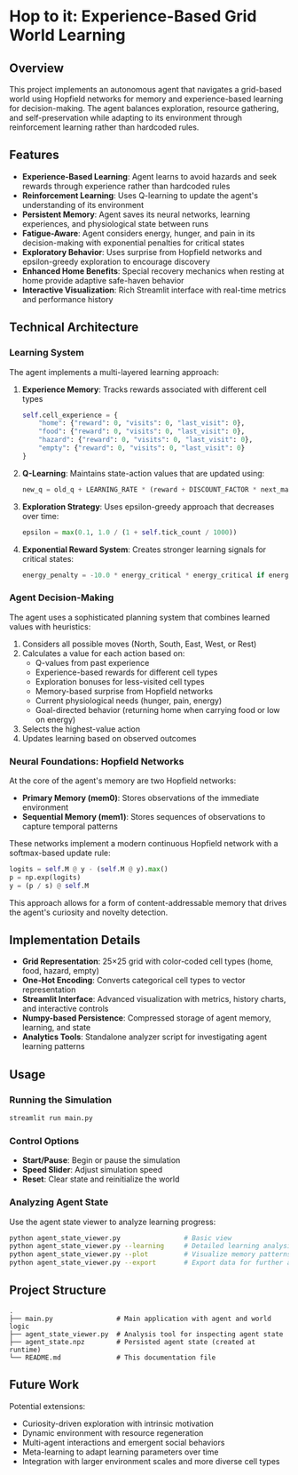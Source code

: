 # Hop to it: Experience-Based Grid World Learning

## Overview

This project implements an autonomous agent that navigates a grid-based world using Hopfield networks for memory and experience-based learning for decision-making. The agent balances exploration, resource gathering, and self-preservation while adapting to its environment through reinforcement learning rather than hardcoded rules.

## Features

- **Experience-Based Learning**: Agent learns to avoid hazards and seek rewards through experience rather than hardcoded rules
- **Reinforcement Learning**: Uses Q-learning to update the agent's understanding of its environment
- **Persistent Memory**: Agent saves its neural networks, learning experiences, and physiological state between runs
- **Fatigue-Aware**: Agent considers energy, hunger, and pain in its decision-making with exponential penalties for critical states
- **Exploratory Behavior**: Uses surprise from Hopfield networks and epsilon-greedy exploration to encourage discovery
- **Enhanced Home Benefits**: Special recovery mechanics when resting at home provide adaptive safe-haven behavior
- **Interactive Visualization**: Rich Streamlit interface with real-time metrics and performance history

## Technical Architecture

### Learning System

The agent implements a multi-layered learning approach:

1. **Experience Memory**: Tracks rewards associated with different cell types
   ```python
   self.cell_experience = {
       "home": {"reward": 0, "visits": 0, "last_visit": 0},
       "food": {"reward": 0, "visits": 0, "last_visit": 0},
       "hazard": {"reward": 0, "visits": 0, "last_visit": 0},
       "empty": {"reward": 0, "visits": 0, "last_visit": 0}
   }
   ```

2. **Q-Learning**: Maintains state-action values that are updated using:
   ```python
   new_q = old_q + LEARNING_RATE * (reward + DISCOUNT_FACTOR * next_max_q - old_q)
   ```

3. **Exploration Strategy**: Uses epsilon-greedy approach that decreases over time:
   ```python
   epsilon = max(0.1, 1.0 / (1 + self.tick_count / 1000))
   ```

4. **Exponential Reward System**: Creates stronger learning signals for critical states:
   ```python
   energy_penalty = -10.0 * energy_critical * energy_critical if energy_critical > 0.5 else 0
   ```

### Agent Decision-Making

The agent uses a sophisticated planning system that combines learned values with heuristics:

1. Considers all possible moves (North, South, East, West, or Rest)
2. Calculates a value for each action based on:
   - Q-values from past experience
   - Experience-based rewards for different cell types
   - Exploration bonuses for less-visited cell types
   - Memory-based surprise from Hopfield networks
   - Current physiological needs (hunger, pain, energy)
   - Goal-directed behavior (returning home when carrying food or low on energy)
3. Selects the highest-value action
4. Updates learning based on observed outcomes

### Neural Foundations: Hopfield Networks

At the core of the agent's memory are two Hopfield networks:

- **Primary Memory (mem0)**: Stores observations of the immediate environment
- **Sequential Memory (mem1)**: Stores sequences of observations to capture temporal patterns

These networks implement a modern continuous Hopfield network with a softmax-based update rule:

```python
logits = self.M @ y - (self.M @ y).max()
p = np.exp(logits)
y = (p / s) @ self.M
```

This approach allows for a form of content-addressable memory that drives the agent's curiosity and novelty detection.

## Implementation Details

- **Grid Representation**: 25×25 grid with color-coded cell types (home, food, hazard, empty)
- **One-Hot Encoding**: Converts categorical cell types to vector representation
- **Streamlit Interface**: Advanced visualization with metrics, history charts, and interactive controls
- **Numpy-based Persistence**: Compressed storage of agent memory, learning, and state
- **Analytics Tools**: Standalone analyzer script for investigating agent learning patterns

## Usage

### Running the Simulation

```bash
streamlit run main.py
```

### Control Options
- **Start/Pause**: Begin or pause the simulation
- **Speed Slider**: Adjust simulation speed
- **Reset**: Clear state and reinitialize the world

### Analyzing Agent State

Use the agent state viewer to analyze learning progress:

```bash
python agent_state_viewer.py                # Basic view
python agent_state_viewer.py --learning     # Detailed learning analysis 
python agent_state_viewer.py --plot         # Visualize memory patterns
python agent_state_viewer.py --export       # Export data for further analysis
```

## Project Structure

```
.
├── main.py                # Main application with agent and world logic
├── agent_state_viewer.py  # Analysis tool for inspecting agent state
├── agent_state.npz        # Persisted agent state (created at runtime)
└── README.md              # This documentation file
```

## Future Work

Potential extensions:
- Curiosity-driven exploration with intrinsic motivation
- Dynamic environment with resource regeneration
- Multi-agent interactions and emergent social behaviors
- Meta-learning to adapt learning parameters over time
- Integration with larger environment scales and more diverse cell types

